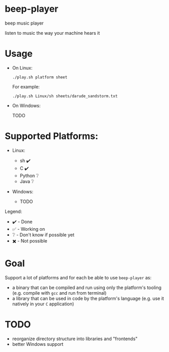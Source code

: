 # beep-player

beep music player

listen to music the way your machine hears it

# Usage

- On Linux:
    
    ```
    ./play.sh platform sheet
    ```

    For example: 
    ```
    ./play.sh Linux/sh sheets/darude_sandstorm.txt
    ```

- On Windows:

    TODO

# Supported Platforms:

- Linux:
    - sh :heavy_check_mark:
    - C :heavy_check_mark:
    - Python :grey_question:
    - Java :grey_question:

- Windows:
    - TODO

Legend:
- :heavy_check_mark: - Done
- :white_check_mark: - Working on
- :grey_question: - Don't know if possible yet
- :heavy_multiplication_x: - Not possible

# Goal

Support a lot of platforms and for each be able to use ```beep-player``` as:
- a binary that can be compiled and run using only the platform's tooling (e.g. compile with ```gcc``` and run from terminal)
- a library that can be used in code by the platform's language (e.g. use it natively in your ```C``` application)

# TODO

- reorganize directory structure into libraries and "frontends"
- better Windows support

